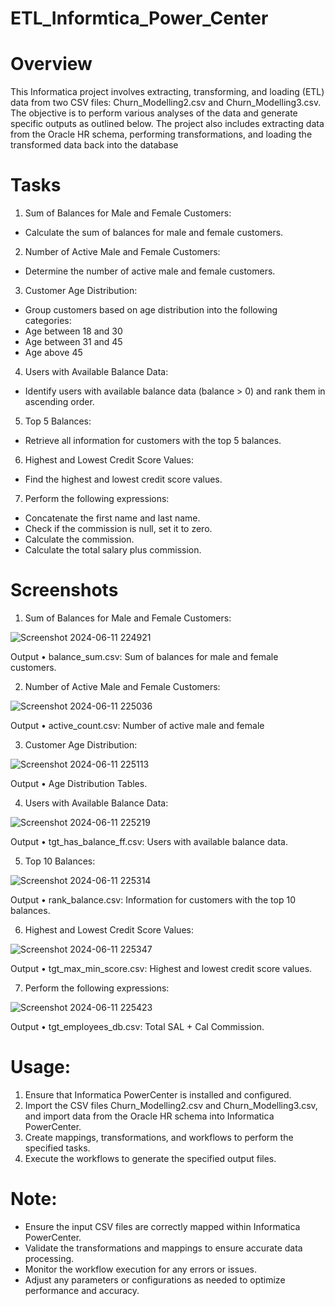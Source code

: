 # ETL_Informtica_Power_Center
# Overview
This Informatica project involves extracting, transforming, and loading (ETL) data from two CSV files: Churn_Modelling2.csv and Churn_Modelling3.csv. The objective is to perform various analyses of the data and generate specific outputs as outlined below. The project also includes extracting data from the Oracle HR schema, performing transformations, and loading the transformed data back into the database

# Tasks
1. Sum of Balances for Male and Female Customers:
 - Calculate the sum of balances for male and female customers.
2. Number of Active Male and Female Customers:
 - Determine the number of active male and female customers.
3. Customer Age Distribution: 
- Group customers based on age distribution into the following
categories: 
- Age between 18 and 30 
- Age between 31 and 45
 - Age above 45
4. Users with Available Balance Data: 
- Identify users with available balance data (balance > 0) and rank them
in ascending order.
5. Top 5 Balances: 
- Retrieve all information for customers with the top 5 balances.
6. Highest and Lowest Credit Score Values: 
- Find the highest and lowest credit score values.
7. Perform the following expressions: 
- Concatenate the first name and last name.
- Check if the commission is null, set it to zero. 
- Calculate the commission.
 - Calculate the total salary plus commission.
# Screenshots
1. Sum of Balances for Male and Female Customers:

![Screenshot 2024-06-11 224921](https://github.com/Ahmedelbermawy/ETL_Informtica_Power_Center/assets/133806022/915c9c27-638e-40f2-80b2-e197da937eaa)

Output 
• balance_sum.csv: Sum of balances for male and female customers.

2. Number of Active Male and Female Customers:

![Screenshot 2024-06-11 225036](https://github.com/Ahmedelbermawy/ETL_Informtica_Power_Center/assets/133806022/59431039-d354-41de-b253-8d120b01921b)

Output 
• active_count.csv: Number of active male and female

3. Customer Age Distribution:

![Screenshot 2024-06-11 225113](https://github.com/Ahmedelbermawy/ETL_Informtica_Power_Center/assets/133806022/08aa4962-b6ec-4354-b7a6-9a4b454e0993)

Output 
• Age Distribution Tables.

4. Users with Available Balance Data:

![Screenshot 2024-06-11 225219](https://github.com/Ahmedelbermawy/ETL_Informtica_Power_Center/assets/133806022/2ffb959c-b64c-421d-97c1-35bf37d75e50)

Output 
• tgt_has_balance_ff.csv: Users with available balance data.

5. Top 10 Balances:

![Screenshot 2024-06-11 225314](https://github.com/Ahmedelbermawy/ETL_Informtica_Power_Center/assets/133806022/edfc955b-b67f-4c54-939f-a5d22a1d07a8)

Output 
• rank_balance.csv: Information for customers with the top 10 balances.

6. Highest and Lowest Credit Score Values:

![Screenshot 2024-06-11 225347](https://github.com/Ahmedelbermawy/ETL_Informtica_Power_Center/assets/133806022/a39e8969-597b-4137-9cad-3d009a24bd6f)

Output 
• tgt_max_min_score.csv: Highest and lowest credit score values.

7. Perform the following expressions:

![Screenshot 2024-06-11 225423](https://github.com/Ahmedelbermawy/ETL_Informtica_Power_Center/assets/133806022/9ad3067a-be6c-449d-853f-c4605da2d829)

Output 
• tgt_employees_db.csv: Total SAL + Cal Commission.

# Usage:
1. Ensure that Informatica PowerCenter is installed and configured. 
2. Import the CSV files Churn_Modelling2.csv and Churn_Modelling3.csv, and import data from the Oracle HR schema into Informatica PowerCenter. 
3. Create mappings, transformations, and workflows to perform the specified tasks. 
4. Execute the workflows to generate the specified output files.
# Note: 
- Ensure the input CSV files are correctly mapped within Informatica PowerCenter.
- Validate the transformations and mappings to ensure accurate data processing. 
- Monitor the workflow execution for any errors or issues. 
- Adjust any parameters or configurations as needed to optimize performance and accuracy.


